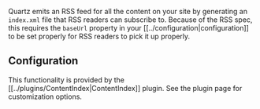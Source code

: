 Quartz emits an RSS feed for all the content on your site by generating an `index.xml` file that RSS readers can subscribe to. Because of the RSS spec, this requires the `baseUrl` property in your [[../configuration|configuration]] to be set properly for RSS readers to pick it up properly.

## Configuration

This functionality is provided by the [[../plugins/ContentIndex|ContentIndex]] plugin. See the plugin page for customization options.
